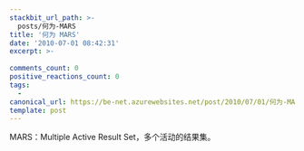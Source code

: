 ```yaml
---
stackbit_url_path: >-
  posts/何为-MARS
title: '何为 MARS'
date: '2010-07-01 08:42:31'
excerpt: >-
  
comments_count: 0
positive_reactions_count: 0
tags: 
  - 
canonical_url: https://be-net.azurewebsites.net/post/2010/07/01/何为-MARS
template: post
---
```

<p>MARS：Multiple Active Result Set，多个活动的结果集。</p>